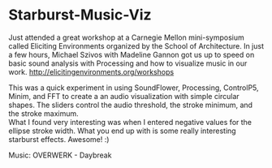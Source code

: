 Starburst-Music-Viz
===================

Just attended a great workshop at a Carnegie Mellon mini-symposium called Eliciting Environments organized by the School of Architecture. In just a few hours, Michael Szivos with Madeline Gannon got us up to speed on basic sound analysis with Processing and how to visualize music in our work.  http://elicitingenvironments.org/workshops  

This was a quick experiment in using SoundFlower, Processing, ControlP5, Minim, and FFT to create a an audio visualization with simple circular shapes. The sliders control the audio threshold, the stroke minimum, and the stroke maximum.  
What I found very interesting was when I entered negative values for the ellipse stroke width. What you end up with is some really interesting starburst effects. Awesome! :)  

Music: OVERWERK - Daybreak
